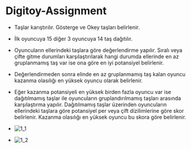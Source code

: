 # Digitoy-Assignment
* Taşlar karıştırılır. Gösterge ve Okey taşları belirlenir.
* İlk oyuncuya 15 diğer 3 oyuncuya 14 taş dağıtılır.
* Oyuncuların ellerindeki taşlara göre değerlendirme yapılır. Sıralı veya çifte gitme durumları karşılaştırılarak hangi durumda ellerinde en az gruplanmamış taş var ise ona göre en iyi potansiyel belirlenir.
* Değerlendirmeden sonra elinde en az gruplanmamış taş kalan oyuncu kazanma olasılığı en yüksek oyuncu olarak belirlenir.
* Eğer kazanma potansiyeli en yüksek birden fazla oyuncu var ise dağıtılmamış taşlar ile oyuncuların gruplandırılmamış taşları arasında karşılaştırma yapılır. Dağıtılmamış taşlar üzerinden oyuncuların ellerindeki taşlara göre potansiyel per veya çift dizilimlerine göre skor belirlenir. Kazanma olasılığı en yüksek oyuncu bu skora göre belirlenir.

* ![1_1](https://github.com/user-attachments/assets/31a24f97-13e1-44d1-a2fc-b051aeebbdcf)
* ![1_2](https://github.com/user-attachments/assets/f5c85d4a-9ec9-42bf-975a-99ea894c76db)



